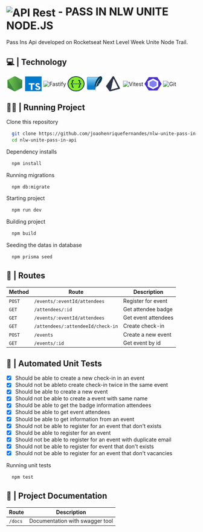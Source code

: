 # <img align="center" alt="API Rest" height="40" width="45" src="https://user-images.githubusercontent.com/25181517/192107858-fe19f043-c502-4009-8c47-476fc89718ad.png"> - PASS IN NLW UNITE NODE.JS

Pass Ins Api developed on Rocketseat Next Level Week Unite Node Trail.

## 💻 | Technology

<div style="display: inline_block">
  <img align="center" alt="Node.js" height="40" width="45" src="https://github.com/devicons/devicon/blob/master/icons/nodejs/nodejs-original.svg">
  <img align="center" alt="TypeScript" height="40" width="45" src="https://github.com/devicons/devicon/blob/master/icons/typescript/typescript-original.svg">
  <img align="center" alt="Fastify" height="40" width="45" src="https://user-images.githubusercontent.com/46967826/235814699-7bf7e5ce-19d1-469b-9efe-fe89412349d8.png">
  <img align="center" alt="Swagger" height="40" width="45" src="https://github.com/devicons/devicon/blob/master/icons/swagger/swagger-original.svg">
  <img align="center" alt="SQLite" height="40" width="45" src="https://github.com/devicons/devicon/blob/master/icons/sqlite/sqlite-original.svg">
  <img align="center" alt="Prisma" height="40" width="45" src="https://github.com/devicons/devicon/blob/master/icons/prisma/prisma-original.svg">
  <img align="center" alt="Vitest" height="40" width="45" src="https://vitest.dev/logo-shadow.svg">
  <img align="center" alt="ESlint" height="40" width="45" src="https://github.com/devicons/devicon/blob/master/icons/eslint/eslint-original.svg">
  <img align="center" alt="Git" height="40" width="45" src="https://user-images.githubusercontent.com/25181517/192108372-f71d70ac-7ae6-4c0d-8395-51d8870c2ef0.png">
</div>

## 👨‍💻 | Running Project

Clone this repository

```bash
  git clone https://github.com/joaohenriquefernandes/nlw-unite-pass-in-api.git
  cd nlw-unite-pass-in-api
```

Dependency installs

```bash
  npm install
```

Running migrations

```bash
  npm db:migrate
```

Starting project

```bash
  npm run dev
```

Building project

```bash
  npm build
```

Seeding the datas in database
```bash
  npm prisma seed
```

## 📍 | Routes

| Method   | Route                            | Description                |
| -------- | -------------------------------- | -------------------------- |
| `POST`   | `/events/:eventId/attendees`     | Register for event         |
| `GET`    | `/attendees/:id`                 | Get attendee badge         |
| `GET`    | `/events/:eventId/attendees`     | Get event attendees        |
| `GET`    | `/attendees/:attendeeId/check-in`| Create check-in            |
| `POST`   | `/events`                        | Create a new event         |
| `GET`    | `/events/:id`                    | Get event by id            |

## 🧪 | Automated Unit Tests

- [x] Should be able to create a new check-in in an event
- [x] Should not be ableto create check-in twice in the same event
- [x] Should be able to create a new event
- [x] Should not be able to create a event with same name
- [x] Should be able to get the badge information attendees
- [x] Should be able to get event attendees
- [x] Should be able to get information from an event
- [x] Should not be able to register for an event that don't exists
- [x] Should be able to register for an event
- [x] Should not be able to register for an event with duplicate email
- [x] Should not be able to register for event that don't exists
- [x] Should not be able to register for an event that don't vacancies

Running unit tests

```bash
  npm test
```

## 📄 | Project Documentation

Route   | Description                     |
------- | --------------------------------|
`/docs` | Documentation with swagger tool |
